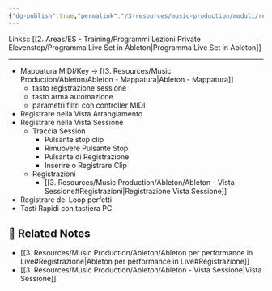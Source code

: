 ```yaml
---
{"dg-publish":true,"permalink":"/3-resources/music-production/moduli/registrazione-per-live-set-modulo/"}
---
```


Links:: [[2. Areas/ES - Training/Programmi Lezioni Private Elevenstep/Programma Live Set in Ableton\|Programma Live Set in Ableton]]

---

- Mappatura MIDI/Key → [[3. Resources/Music Production/Ableton/Ableton - Mappatura\|Ableton - Mappatura]]
	- tasto registrazione sessione
	- tasto arma automazione
	- parametri filtri con controller MIDI
- Registrare nella Vista Arrangiamento
- Registrare nella Vista Sessione
	- Traccia Session
		- Pulsante stop clip
		- Rimuovere Pulsante Stop
		- Pulsante di Registrazione
		- Inserire o Registrare Clip
	- Registrazioni
		- [[3. Resources/Music Production/Ableton/Ableton - Vista Sessione#Registrazioni\|Registrazione Vista Sessione]]
- Registrare dei Loop perfetti
- Tasti Rapidi con tastiera PC


## 🔗 Related Notes

- [[3. Resources/Music Production/Ableton/Ableton per performance in Live#Registrazione\|Ableton per performance in Live#Registrazione]]
- [[3. Resources/Music Production/Ableton/Ableton - Vista Sessione\|Vista Sessione]]


